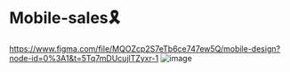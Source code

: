 # Mobile-sales🎗
https://www.figma.com/file/MQOZcp2S7eTb6ce747ew5Q/mobile-design?node-id=0%3A1&t=5Tq7mDUcujlTZyxr-1
![image](https://user-images.githubusercontent.com/108079647/202858481-2587f2ec-077c-4802-995a-92174f6a483c.png)
